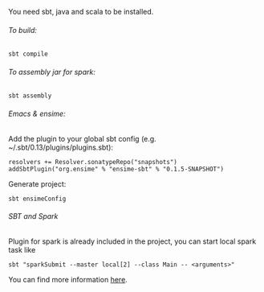 You need sbt, java and scala to be installed.

###### To build:
```
sbt compile
```

###### To assembly jar for spark:
```
sbt assembly
```

###### Emacs & ensime:

Add the plugin to your global sbt config (e.g. ~/.sbt/0.13/plugins/plugins.sbt):
```
resolvers += Resolver.sonatypeRepo("snapshots")
addSbtPlugin("org.ensime" % "ensime-sbt" % "0.1.5-SNAPSHOT")
```
Generate project:
```
sbt ensimeConfig
```

###### SBT and Spark

Plugin for spark is already included in the project, you can start local spark task like
```
sbt "sparkSubmit --master local[2] --class Main -- <arguments>"
```

You can find more information [here](http://www.troikatech.com/blog/2014/11/26/ensime-and-emacs-as-a-scala-ide).
